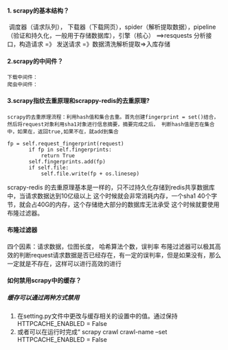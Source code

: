 #### 1. scrapy的基本结构？

​			调度器（请求队列）， 下载器（下载网页），spider（解析提取数据），pipeline（验证和持久化，一般用于存储数据库），引擎（核心） ==>resquests  分析接口，构造请求 =》 发送请求 =》数据清洗解析提取=>入库存储

#### 2.scrapy的中间件？

```
下载中间件：
爬虫中间件：	
```

#### 3.scrapy指纹去重原理和scrappy-redis的去重原理?

```
scrapy的去重原理流程：利用hash值和集合去重。首先创建fingerprint = set()结合，然后将request对象利用sha1对象进行信息摘要，摘要完成之后， 判断hash值是否在集合中，如果在，返回true,如果不在，就add到集合
```

```
fp = self.request_fingerprint(request)
       if fp in self.fingerprints:
           return True
       self.fingerprints.add(fp)
       if self.file:
           self.file.write(fp + os.linesep)
```

scrapy-redis 的去重原理基本是一样的，只不过持久化存储到redis共享数据库中，当请求数据达到10亿级以上
这个时候就会非常消耗内存，一个sha1 40个字节，就会占40G的内存，这个存储绝大部分的数据库无法承受
这个时候就要使用布隆过滤器。

#### 布隆过滤器

四个因素：请求数据，位图长度， 哈希算法个数，误判率
布隆过滤器可以极其高效的判断request请求数据是否已经存在，有一定的误判率，但是如果没有，那么一定就是不存在，这样可以进行高效的进行

#### 如何禁用scrapy中的缓存？

##### 	缓存可以通过两种方式禁用

1. 在setting.py文件中更改与缓存相关的设置中的值。通过保持HTTPCACHE_ENABLED = False
2. 或者可以在运行时完成“ scrapy crawl crawl-name –set HTTPCACHE_ENABLED = False